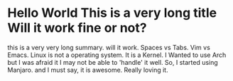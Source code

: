 # Hello World This is a very long title Will it work fine or not?

this is a very very long summary. will it work. Spaces vs Tabs. Vim vs Emacs. 
Linux is not a operating system. It is a Kernel. I Wanted to use Arch but I was afraid it I may not be able to 'handle' it well.
So, I started using Manjaro. and I must say, it is awesome. Really loving it.
